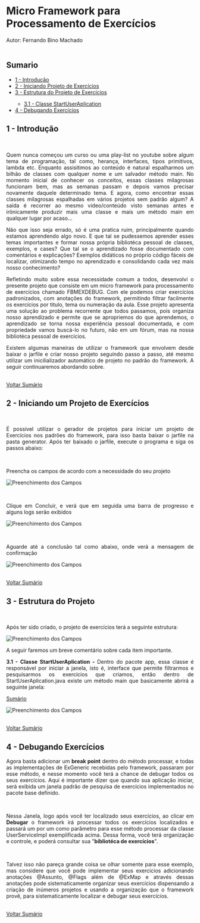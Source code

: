 # Micro Framework para Processamento de Exercícios <br>

Autor: Fernando Bino Machado <br><br>

<h2 id="h2-sumario">Sumario</h2>

<ul>
	<li><a href="#h2-introducao">1 - Introdução</a> </li>
	<li><a href="#h2-iniciando">2 - Iniciando Projeto de Exercícios</a></li>
	<li><a href="#h2-estrutura-projeto">3 - Estrutura do Projeto de Exercícios</a></li>
	<ul>
		<li><a href="#b-StartUserAplication">3.1 - Classe StartUserAplication</a></li>
	</ul>
	<li><a href="#h2-como-debugar">4 - Debugando Exercícios</a></li>
</ul>

<h2 id="h2-introducao">1 - Introdução</h2><br>

<p align="justify">Quem nunca começou um curso ou uma play-list no youtube sobre algum tema de programação, tal como, herança, interfaces, tipos primitivos, lambda etc. Enquanto assisitimos ao conteúdo é natural espalharmos um bilhão de classes com qualquer nome e um salvador método main. No momento inicial de conhecer os conceitos, essas classes milagrosas funcionam bem, mas as semanas passam e depois vamos precisar novamente daquele determinado tema. E agora, como encontrar essas classes milagrosas espalhadas em vários projetos sem padrão algum? A saída é recorrer ao mesmo video/conteúdo visto semanas antes e irônicamente produzir mais uma classe e mais um método main em qualquer lugar por acaso...</p>
<p align="justify">Não que isso seja errado, só é uma pratica ruim, principalmente quando estamos aprendendo algo novo. E que tal se pudessemos aprender esses temas importantes e formar nossa própria bibliotéca pessoal de classes, exemplos, e cases? Que tal se o aprendizado fosse documentado com comentários e explicações? Exemplos didáticos no próprio código fáceis de localizar, otimizando tempo no aprendizado e consolidando cada vez mais nosso conhecimento?</p>
<p align="justify">Refletindo muito sobre essa necessidade comum a todos, desenvolvi o presente projeto que consiste em um micro framework para processamento de exercícios chamado FBMEXDEBUG. Com ele podemos criar exercícios padronizados, com anotações do framework, permitindo filtrar facilmente os exercícios por titulo, tema ou numeração da aula. Esse projeto apresenta uma solução ao problema recorrente que todos passamos, pois organiza nosso aprendizado e permite que se apropriemos do que aprendemos, o aprendizado se torna nossa experiência pessoal documentada, e com propriedade vamos buscá-lo no futuro, não em um fórum, mas na nossa bibliotéca pessoal de exercícios.
</p>
<p align="justify">Existem algumas maneiras de utilizar o framework que envolvem desde baixar o jarfile e criar nosso projeto seguindo passo a passo, até mesmo utilizar um inicilializador automático de projeto no padrão do framework. A seguir continuaremos abordando sobre.</p>

<br>
<a href="#sumario">Voltar Sumário</a>
<br>


<h2 id="h2-iniciando">2 - Iniciando um Projeto de Exercícios</h2><br>

<p align="justify">É possível utilizar o gerador de projetos para iniciar um projeto de Exercícios nos padrões do framework, para isso basta baixar o jarfile na pasta generator. Após ter baixado o jarfile, execute o programa e siga os passos abaixo:</p>
<br>

<p align="justify">Preencha os campos de acordo com a necessidade do seu projeto</p>

![Preenchimento dos Campos](https://raw.githubusercontent.com/devBino/file_repo/master/fbm_ex_debug/documentos/tela_campos.png)

<br>

<p align="justify">Clique em Concluir, e verá que em seguida uma barra de progresso e alguns logs serão exibidos</p>

![Preenchimento dos Campos](https://raw.githubusercontent.com/devBino/file_repo/master/fbm_ex_debug/documentos/clique_concluir.png)

<br>

<p align="justify">Aguarde até a conclusão tal como abaixo, onde verá a mensagem de confirmação</p>

![Preenchimento dos Campos](https://raw.githubusercontent.com/devBino/file_repo/master/fbm_ex_debug/documentos/confirmacao.png)

<br>
<a href="#sumario">Voltar Sumário</a>
<br>

<h2 id="h2-estrutura-projeto">3 - Estrutura do Projeto</h2><br>

<p align="justify">Após ter sido criado, o projeto de exercícios terá a seguinte estrutura:</p>

![Preenchimento dos Campos](https://raw.githubusercontent.com/devBino/file_repo/master/fbm_ex_debug/documentos/estrutura_projeto.png)

<p align="justify">A seguir faremos um breve comentário sobre cada item importante.</p>

<p align="justify"><b id="b-StartUserAplication">3.1 - Classe StartUserAplication - </b> </b>Dentro do pacote app, essa classe é responsável por iniciar a janela, isto é, interface que permite filtrarmos e pesquisarmos os exercícios que criamos, então dentro de StartUserAplication.java existe um método main que basicamente abrirá a seguinte janela:</p>

<a href="#sumario">Sumário</a>

![Preenchimento dos Campos](https://raw.githubusercontent.com/devBino/file_repo/master/fbm_ex_debug/documentos/janela_pesquisa.png)

<br>
<a href="#sumario">Voltar Sumário</a>
<br>

<h2 id="h2-como-debugar">4 - Debugando Exercícios</h2>

<p align="justify">Agora basta adicionar um <b>break point</b> dentro do método processar, e todas as implementações de ExGeneric recebidas pelo framework, passaram por esse método, e nesse momento você terá a chance de debugar todos os seus exercícios. Aqui é importante dizer que quando sua aplicação iniciar, será exibida um janela padrão de pesquisa de exercícios implementados no pacote base definido. </p>
<br>
<p align="justify">Nessa Janela, logo após você ter localizado seus exercícios, ao clicar em <b>Debugar</b> o framework irá processar todos os exercícios localizados e passará um por um como parâmetro para esse método processar da classe UserServiceImpl exemplificada acima. Dessa forma, você terá organização e controle, e poderá consultar sua "<b>bibliotéca de exercícios</b>".</p>

<br>
<p align="justify">Talvez isso não pareça grande coisa se olhar somente para esse exemplo, mas considere que você pode implementar seus exercicios adicionando anotações @Assunto, @Flags além de @ExMap e através dessas anotações pode sistematicamente organizar seus exercícios dispensando a criação de inúmeros projetos e usando a organização que o framework provê, para sistematicamente localizar e debugar seus exercícios.</p>

<br>
<a href="#sumario">Voltar Sumário</a>
<br>

